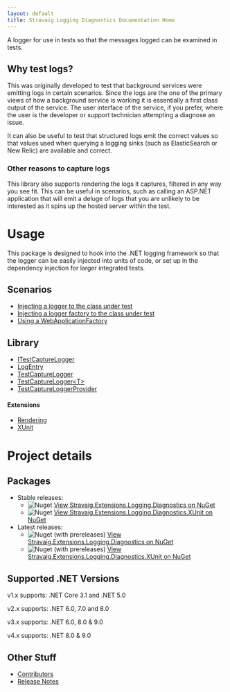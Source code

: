 ```yaml
---
layout: default
title: Stravaig Logging Diagnostics Documentation Home
---
```


A logger for use in tests so that the messages logged can be examined in tests.

## Why test logs?

This was originally developed to test that background services were emitting logs in certain scenarios. Since the logs are the one of the primary views of how a background service is working it is essentially a first class output of the service. The user interface of the service, if you prefer, where the user is the developer or support technician attempting a diagnose an issue.

It can also be useful to test that structured logs emit the correct values so that values used when querying a logging sinks (such as ElasticSearch or New Relic) are available and correct.

### Other reasons to capture logs

This library also supports rendering the logs it captures, filtered in any way you see fit. This can be useful in scenarios, such as calling an ASP.NET application that will emit a deluge of logs that you are unlikely to be interested as it spins up the hosted server within the test.

# Usage

This package is designed to hook into the .NET logging framework so that the logger can be easily injected into units of code, or set up in the dependency injection for larger integrated tests.

## Scenarios

* [Injecting a logger to the class under test](docs/scenarios/inject-logger-to-class-under-test.md)
* [Injecting a logger factory to the class under test](docs/scenarios/inject-logger-factory-to-class-under-test.md)
* [Using a WebApplicationFactory](docs/scenarios/using-a-web-application-factory.md)

## Library

* [ITestCaptureLogger](docs/library/i-test-capture-logger-interface.md)
* [LogEntry](docs/library/log-entry.md)
* [TestCaptureLogger](docs/library/test-capture-logger.md)
* [TestCaptureLogger&lt;T>](docs/library/test-capture-logger-of-t.md)
* [TestCaptureLoggerProvider](docs/library/test-capture-logger-provider.md)

#### Extensions

* [Rendering](docs/library/log-entry-renderer-extensions.md)
* [XUnit](docs/library/xunit-extensions.md)

# Project details

## Packages

* Stable releases:
  * ![Nuget](https://img.shields.io/nuget/v/Stravaig.Extensions.Logging.Diagnostics?color=004880&label=nuget%20stable&logo=nuget) [View Stravaig.Extensions.Logging.Diagnostics on NuGet](https://www.nuget.org/packages/Stravaig.Extensions.Logging.Diagnostics)
  * ![Nuget](https://img.shields.io/nuget/v/Stravaig.Extensions.Logging.Diagnostics.XUnit?color=004880&label=nuget%20stable&logo=nuget) [View Stravaig.Extensions.Logging.Diagnostics.XUnit on NuGet](https://www.nuget.org/packages/Stravaig.Extensions.Logging.Diagnostics.XUnit)
* Latest releases:
  * ![Nuget (with prereleases)](https://img.shields.io/nuget/vpre/Stravaig.Extensions.Logging.Diagnostics?color=ffffff&label=nuget%20latest&logo=nuget) [View Stravaig.Extensions.Logging.Diagnostics on NuGet](https://www.nuget.org/packages/Stravaig.Extensions.Logging.Diagnostics)
  * ![Nuget (with prereleases)](https://img.shields.io/nuget/vpre/Stravaig.Extensions.Logging.Diagnostics.XUnit?color=ffffff&label=nuget%20latest&logo=nuget) [View Stravaig.Extensions.Logging.Diagnostics.XUnit on NuGet](https://www.nuget.org/packages/Stravaig.Extensions.Logging.Diagnostics.XUnit)

## Supported .NET Versions

v1.x supports: .NET Core 3.1 and .NET 5.0

v2.x supports: .NET 6.0, 7.0 and 8.0

v3.x supports: .NET 6.0, 8.0 & 9.0

v4.x supports: .NET 8.0 & 9.0

## Other Stuff

* [Contributors](contributors.md)
* [Release Notes](release-notes/index.md)
